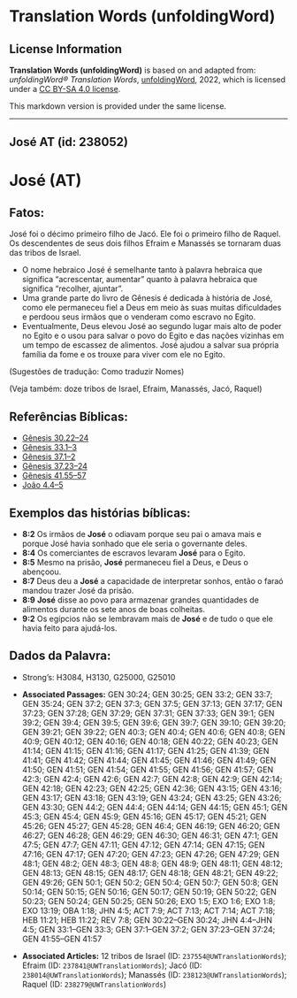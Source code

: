 # Translation Words (unfoldingWord)

## License Information

**Translation Words (unfoldingWord)** is based on and adapted from: _unfoldingWord® Translation Words_, [unfoldingWord](https://unfoldingword.org/utw), 2022, which is licensed under a [CC BY-SA 4.0 license](https://creativecommons.org/licenses/by-sa/4.0/legalcode.en).

This markdown version is provided under the same license.



--------------------------------

## José AT (id: 238052)

José (AT)
=========

Fatos:
------

José foi o décimo primeiro filho de Jacó. Ele foi o primeiro filho de Raquel. Os descendentes de seus dois filhos Efraim e Manassés se tornaram duas das tribos de Israel.

* O nome hebraico José é semelhante tanto à palavra hebraica que significa “acrescentar, aumentar” quanto à palavra hebraica que significa “recolher, ajuntar”.
* Uma grande parte do livro de Gênesis é dedicada à história de José, como ele permaneceu fiel a Deus em meio às suas muitas dificuldades e perdoou seus irmãos que o venderam como escravo no Egito.
* Eventualmente, Deus elevou José ao segundo lugar mais alto de poder no Egito e o usou para salvar o povo do Egito e das nações vizinhas em um tempo de escassez de alimentos. José ajudou a salvar sua própria família da fome e os trouxe para viver com ele no Egito.

(Sugestões de tradução: Como traduzir Nomes)

(Veja também: doze tribos de Israel, Efraim, Manassés, Jacó, Raquel)

Referências Bíblicas:
---------------------

* [Gênesis 30\.22–24](https://ref.ly/Gen30:22-Gen30:24)
* [Gênesis 33\.1–3](https://ref.ly/Gen33:1-Gen33:3)
* [Gênesis 37\.1–2](https://ref.ly/Gen37:1-Gen37:2)
* [Gênesis 37\.23–24](https://ref.ly/Gen37:23-Gen37:24)
* [Gênesis 41\.55–57](https://ref.ly/Gen41:55-Gen41:57)
* [João 4\.4–5](https://ref.ly/John4:4-John4:5)

Exemplos das histórias bíblicas:
--------------------------------

* **8:2** Os irmãos de **José** o odiavam porque seu pai o amava mais e porque José havia sonhado que ele seria o governante deles.
* **8:4** Os comerciantes de escravos levaram **José** para o Egito.
* **8:5** Mesmo na prisão, **José** permaneceu fiel a Deus, e Deus o abençoou.
* **8:7** Deus deu a **José** a capacidade de interpretar sonhos, então o faraó mandou trazer José da prisão.
* **8:9** **José** disse ao povo para armazenar grandes quantidades de alimentos durante os sete anos de boas colheitas.
* **9:2** Os egípcios não se lembravam mais de **José** e de tudo o que ele havia feito para ajudá\-los.

Dados da Palavra:
-----------------

* Strong’s: H3084, H3130, G25000, G25010

* **Associated Passages:** GEN 30:24; GEN 30:25; GEN 33:2; GEN 33:7; GEN 35:24; GEN 37:2; GEN 37:3; GEN 37:5; GEN 37:13; GEN 37:17; GEN 37:23; GEN 37:28; GEN 37:29; GEN 37:31; GEN 37:33; GEN 39:1; GEN 39:2; GEN 39:4; GEN 39:5; GEN 39:6; GEN 39:7; GEN 39:10; GEN 39:20; GEN 39:21; GEN 39:22; GEN 40:3; GEN 40:4; GEN 40:6; GEN 40:8; GEN 40:9; GEN 40:12; GEN 40:16; GEN 40:18; GEN 40:22; GEN 40:23; GEN 41:14; GEN 41:15; GEN 41:16; GEN 41:17; GEN 41:25; GEN 41:39; GEN 41:41; GEN 41:42; GEN 41:44; GEN 41:45; GEN 41:46; GEN 41:49; GEN 41:50; GEN 41:51; GEN 41:54; GEN 41:55; GEN 41:56; GEN 41:57; GEN 42:3; GEN 42:4; GEN 42:6; GEN 42:7; GEN 42:8; GEN 42:9; GEN 42:14; GEN 42:18; GEN 42:23; GEN 42:25; GEN 42:36; GEN 43:15; GEN 43:16; GEN 43:17; GEN 43:18; GEN 43:19; GEN 43:24; GEN 43:25; GEN 43:26; GEN 43:30; GEN 44:2; GEN 44:4; GEN 44:14; GEN 44:15; GEN 45:1; GEN 45:3; GEN 45:4; GEN 45:9; GEN 45:16; GEN 45:17; GEN 45:21; GEN 45:26; GEN 45:27; GEN 45:28; GEN 46:4; GEN 46:19; GEN 46:20; GEN 46:27; GEN 46:28; GEN 46:29; GEN 46:30; GEN 46:31; GEN 47:1; GEN 47:5; GEN 47:7; GEN 47:11; GEN 47:12; GEN 47:14; GEN 47:15; GEN 47:16; GEN 47:17; GEN 47:20; GEN 47:23; GEN 47:26; GEN 47:29; GEN 48:1; GEN 48:2; GEN 48:3; GEN 48:8; GEN 48:9; GEN 48:11; GEN 48:12; GEN 48:13; GEN 48:15; GEN 48:17; GEN 48:18; GEN 48:21; GEN 49:22; GEN 49:26; GEN 50:1; GEN 50:2; GEN 50:4; GEN 50:7; GEN 50:8; GEN 50:14; GEN 50:15; GEN 50:16; GEN 50:17; GEN 50:19; GEN 50:22; GEN 50:23; GEN 50:24; GEN 50:25; GEN 50:26; EXO 1:5; EXO 1:6; EXO 1:8; EXO 13:19; OBA 1:18; JHN 4:5; ACT 7:9; ACT 7:13; ACT 7:14; ACT 7:18; HEB 11:21; HEB 11:22; REV 7:8; GEN 30:22–GEN 30:24; JHN 4:4–JHN 4:5; GEN 33:1–GEN 33:3; GEN 37:1–GEN 37:2; GEN 37:23–GEN 37:24; GEN 41:55–GEN 41:57
* **Associated Articles:** 12 tribos de Israel (ID: `237554@UWTranslationWords`); Efraim (ID: `237841@UWTranslationWords`); Jacó (ID: `238014@UWTranslationWords`); Manassés (ID: `238123@UWTranslationWords`); Raquel (ID: `238279@UWTranslationWords`)

